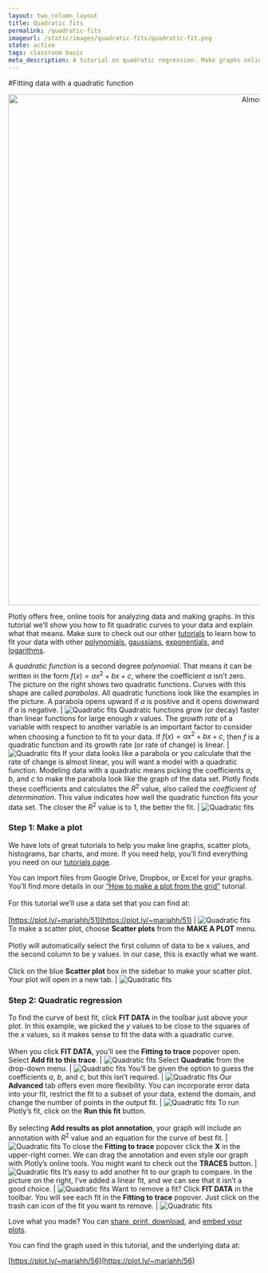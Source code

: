 ```yaml
---
layout: two_column_layout
title: Quadratic fits
permalink: /quadratic-fits
imageurl: /static/images/quadratic-fits/quadratic-fit.png
state: active
tags: classroom basic
meta_description: A tutorial on quadratic regression. Make graphs online and for free with Plotly
---
```


#Fitting data with a quadratic function

<div>
    <a href="https://plot.ly/~mariahh/56/" target="_blank" title="Almost squares" style="display: block; text-align: center;"><img src="https://plot.ly/~mariahh/56.png" alt="Almost squares" style="max-width: 100%;width: 1023px;"  width="1023" onerror="this.onerror=null;this.src='https://plot.ly/404.png';" /></a>
    <script data-plotly="mariahh:56" src="https://plot.ly/embed.js" async></script>
</div>

Plotly offers free, online tools for analyzing data and making graphs. In this tutorial we’ll show you how to fit quadratic curves to your data and explain what that means. Make sure to check out our other [tutorials](/tutorials) to learn how to fit your data with other [polynomials](/polynomial-fits), [gaussians](/gaussian-fits), [exponentials](/exponential-fits), and [logarithms](/logarithmic-fits).

A *quadratic function* is a second degree *polynomial*. That means it can be written in the form $f(x)=ax^2+bx+c$, where the coefficient $a$ isn’t zero. The picture on the right shows two quadratic functions. Curves with this shape are called *parabolas*. All quadratic functions look like the examples in the picture. A parabola opens upward if $a$ is positive and it opens downward if $a$ is negative. | ![Quadratic fits](/static/images/quadratic-fits/quadratic.png)
Quadratic functions grow (or decay) faster than linear functions for large enough $x$ values. The *growth rate* of a variable with respect to another variable is an important factor to consider when choosing a function to fit to your data. If $f(x) = ax^2+bx+c$, then $f$ is a quadratic function and its growth rate (or rate of change) is linear. | ![Quadratic fits](/static/images/quadratic-fits/quadratic-linear.png)
If your data looks like a parabola or you calculate that the rate of change is almost linear, you will want a model with a quadratic function. Modeling data with a quadratic means picking the coefficients $a$, $b$, and $c$ to make the parabola look like the graph of the data set. Plotly finds these coefficients and calculates the $R^2$ value, also called the *coefficient of determination*. This value indicates how well the quadratic function fits your data set. The closer the $R^2$ value is to 1, the better the fit. | ![Quadratic fits](/static/images/quadratic-fits/quadratic-fit.png)

### **Step 1:** Make a plot

We have lots of great tutorials to help you make line graphs, scatter plots, histograms, bar charts, and more. If you need help, you’ll find everything you need on our [tutorials page](/tutorials).

You can import files from Google Drive, Dropbox, or Excel for your graphs. You’ll find more details in our [“How to make a plot from the grid”](/add-data-to-the-plotly-grid) tutorial.<br><br>For this tutorial we’ll use a data set that you can find at: <br><br>[https://plot.ly/~mariahh/51](https://plot.ly/~mariahh/51) | ![Quadratic fits](/static/images/quadratic-fits/import-data.png)
To make a scatter plot, choose **Scatter plots** from the **MAKE A PLOT** menu.<br><br>Plotly will automatically select the first column of data to be x values, and the second column to be y values. In our case, this is exactly what we want.<br><br>Click on the blue **Scatter plot** box in the sidebar to make your scatter plot. Your plot will open in a new tab. | ![Quadratic fits](/static/images/quadratic-fits/plot-menu.png)

### **Step 2:** Quadratic regression

To find the curve of best fit, click **FIT DATA** in the toolbar just above your plot. In this example, we picked the $y$ values to be close to the squares of the $x$ values, so it makes sense to fit the data with a quadratic curve.<br><br>When you click **FIT DATA**, you’ll see the **Fitting to trace** popover open. Select **Add fit to this trace**. | ![Quadratic fits](/static/images/quadratic-fits/add-fit.png)
Select **Quadratic** from the drop-down menu. | ![Quadratic fits](/static/images/quadratic-fits/quadratic-fit-function.png)
You’ll be given the option to guess the coefficients $a$, $b$, and $c$, but this isn’t required. | ![Quadratic fits](/static/images/quadratic-fits/guess-coefficients.png)
Our **Advanced** tab offers even more flexibility. You can incorporate error data into your fit, restrict the fit to a subset of your data, extend the domain, and change the number of points in the output fit. | ![Quadratic fits](/static/images/quadratic-fits/advanced-options.png)
To run Plotly’s fit, click on the **Run this fit** button.<br><br>By selecting **Add results as plot annotation**, your graph will include an annotation with $R^2$ value and an equation for the curve of best fit. | ![Quadratic fits](/static/images/quadratic-fits/run-fit.png)
To close the **Fitting to trace** popover click the **X** in the upper-right corner. We can drag the annotation and even style our graph with Plotly’s online tools. You might want to check out the **TRACES** button. | ![Quadratic fits](/static/images/quadratic-fits/quadratic-fit-graph.png)
It’s easy to add another fit to our graph to compare. In the picture on the right, I’ve added a linear fit, and we can see that it isn’t a good choice. | ![Quadratic fits](/static/images/quadratic-fits/add-another-fit.png)
Want to remove a fit? Click **FIT DATA** in the toolbar. You will see each fit in the **Fitting to trace** popover. Just click on the trash can icon of the fit you want to remove. | ![Quadratic fits](/static/images/quadratic-fits/delete-fit.png)

Love what you made? You can [share, print, download](how-to-share-and-print-plotly-graphs/), and [embed your plots](how-to-embed-plotly-graphs-in-websites/). 

You can find the graph used in this tutorial, and the underlying data at:

[https://plot.ly/~mariahh/56](https://plot.ly/~mariahh/56)
